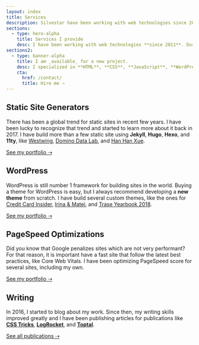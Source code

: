 ```yaml
---
layout: index
title: Services
description: Silvestar have been working with web technologies since 2011. During this period, he acquired a certain set of skills for building better websites.
sections:
  - type: hero-alpha
    title: Services I provide
    desc: I have been working with web technologies **since 2011**. During this period, I acquired a certain set of skills for building websites.
sections2:
  - type: banner-alpha
    title: I am _available_ for a new project.
    desc: I specialized in **HTML**, **CSS**, **JavaScript**, **WordPress**, **Shopify**, and **JAMstack** technologies.
    cta:
      href: /contact/
      title: Hire me ⇢
---
```


## Static Site Generators

There has been a global trend for static sites in recent few years. I have been lucky to recognize that trend and started to learn more about it back in 2017. I have build more than a few static site using **Jekyll**, **Hugo**, **Hexo**, and **11ty**, like [Westwing](/portfolio/westwing/), [Domino Data Lab](/portfolio/dominodatalab/), and [Han Han Xue](/portfolio/hanhanxue/).

<a class="button button--small" href="/portfolio/">See my portfolio ⇢</a>

## WordPress

WordPress is still number 1 framework for building sites in the world. Buying a theme for WordPress is easy, but I always recommend developing a **new theme** from scratch. I have build several custom themes, like the ones for [Credit Card Insider](/portfolio/creditcardinsider/), [Irina & Matej](/portfolio/irinaandmatej/), and [Trase Yearbook 2018](/portfolio/yearbook-trase/).

<a class="button button--small" href="/portfolio/">See my portfolio ⇢</a>

## PageSpeed Optimizations

Did you know that Google penalizes sites which are not very performant? For that reason, it is important have a fast site that follow the latest best practices, like Core Web Vitals. I have been optimizing PageSpeed score for several sites, including my own.

<a class="button button--small" href="/portfolio/">See my portfolio ⇢</a>

## Writing

In 2016, I started to blog about my work. Since then, my writing skills improved greatly and I have been publishing articles for publications like **[CSS Tricks](https://css-tricks.com/author/silvestar/)**, **[LogRocket](https://blog.logrocket.com/author/silvestarbistrovic/)**, and **[Toptal](https://www.toptal.com/resume/silvestar-bistrovic#Experience)**.

<a class="button button--small" href="/publications/">See all publications ⇢</a>
